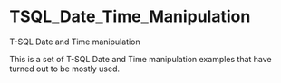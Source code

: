 # TSQL_Date_Time_Manipulation
T-SQL Date and Time manipulation

This is a set of T-SQL Date and Time manipulation examples that have turned out to be mostly used.
